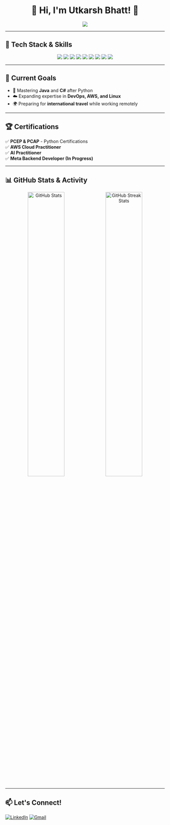 <h1 align="center">👋 Hi, I'm Utkarsh Bhatt! 🚀</h1>

<p align="center">
  <img src="https://readme-typing-svg.herokuapp.com?font=Fira+Code&weight=600&size=22&pause=1000&color=F7B800&center=true&vCenter=true&width=650&lines=Backend+Developer+%7C+DevOps+Enthusiast+%7C+Cloud+Practitioner;Passionate+about+building+scalable+applications!;Always+learning+and+exploring+new+technologies!">
</p>

---

## 🚀 **Tech Stack & Skills**

<p align="center">
  <img src="https://img.shields.io/badge/Python-3776AB?style=for-the-badge&logo=python&logoColor=white"/>
  <img src="https://img.shields.io/badge/Django-092E20?style=for-the-badge&logo=django&logoColor=white"/>
  <img src="https://img.shields.io/badge/Flask-000000?style=for-the-badge&logo=flask&logoColor=white"/>
  <img src="https://img.shields.io/badge/PostgreSQL-316192?style=for-the-badge&logo=postgresql&logoColor=white"/>
  <img src="https://img.shields.io/badge/MongoDB-4EA94B?style=for-the-badge&logo=mongodb&logoColor=white"/>
  <img src="https://img.shields.io/badge/Amazon_AWS-232F3E?style=for-the-badge&logo=amazonaws&logoColor=white"/>
  <img src="https://img.shields.io/badge/Docker-2496ED?style=for-the-badge&logo=docker&logoColor=white"/>
  <img src="https://img.shields.io/badge/Linux-FCC624?style=for-the-badge&logo=linux&logoColor=black"/>
  <img src="https://img.shields.io/badge/Git-F05032?style=for-the-badge&logo=git&logoColor=white"/>
</p>

---

## 🎯 **Current Goals**
- 🚀 Mastering **Java** and **C#** after Python  
- ☁️ Expanding expertise in **DevOps, AWS, and Linux**  
- 🌍 Preparing for **international travel** while working remotely  

---

## 🏆 **Certifications**
✅ **PCEP & PCAP** - Python Certifications  
✅ **AWS Cloud Practitioner**  
✅ **AI Practitioner**  
✅ **Meta Backend Developer (In Progress)**  

---

## 📊 **GitHub Stats & Activity**
<p align="center">
  <img src="https://github-readme-stats.vercel.app/api?username=utkarshbhattofficial&show_icons=true&theme=tokyonight" width="48%" alt="GitHub Stats"/>
  <img src="https://github-readme-streak-stats.herokuapp.com/?user=utkarshbhattofficial&theme=tokyonight" width="48%" alt="GitHub Streak Stats"/>
</p>

---

## 📫 **Let's Connect!**
[![LinkedIn](https://img.shields.io/badge/LinkedIn-%230077B5.svg?style=for-the-badge&logo=linkedin&logoColor=white)](https://linkedin.com/in/bhatt-utkarsh)
[![Gmail](https://img.shields.io/badge/Gmail-D14836?style=for-the-badge&logo=gmail&logoColor=white)](mailto:utkarshbhattofficial@gmail.com)
